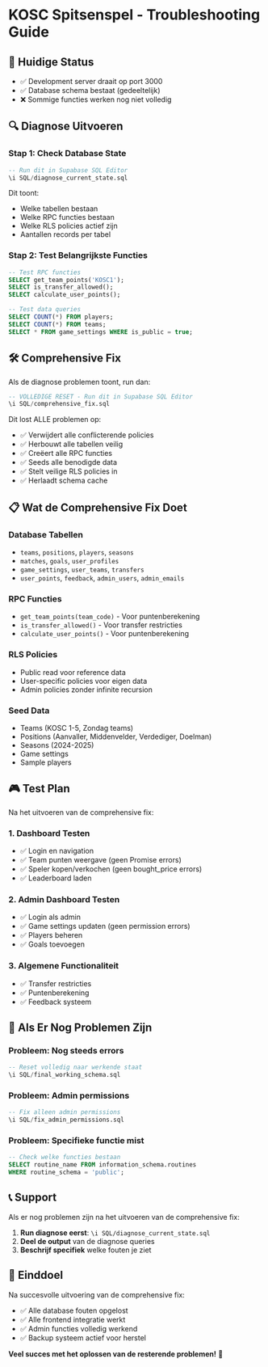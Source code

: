 # KOSC Spitsenspel - Troubleshooting Guide

## 🎯 **Huidige Status**
- ✅ Development server draait op port 3000
- ✅ Database schema bestaat (gedeeltelijk)
- ❌ Sommige functies werken nog niet volledig

## 🔍 **Diagnose Uitvoeren**

### Stap 1: Check Database State
```sql
-- Run dit in Supabase SQL Editor
\i SQL/diagnose_current_state.sql
```

Dit toont:
- Welke tabellen bestaan
- Welke RPC functies bestaan
- Welke RLS policies actief zijn
- Aantallen records per tabel

### Stap 2: Test Belangrijkste Functies
```sql
-- Test RPC functies
SELECT get_team_points('KOSC1');
SELECT is_transfer_allowed();
SELECT calculate_user_points();

-- Test data queries
SELECT COUNT(*) FROM players;
SELECT COUNT(*) FROM teams;
SELECT * FROM game_settings WHERE is_public = true;
```

## 🛠️ **Comprehensive Fix**

Als de diagnose problemen toont, run dan:

```sql
-- VOLLEDIGE RESET - Run dit in Supabase SQL Editor
\i SQL/comprehensive_fix.sql
```

Dit lost ALLE problemen op:
- ✅ Verwijdert alle conflicterende policies
- ✅ Herbouwt alle tabellen veilig
- ✅ Creëert alle RPC functies
- ✅ Seeds alle benodigde data
- ✅ Stelt veilige RLS policies in
- ✅ Herlaadt schema cache

## 📋 **Wat de Comprehensive Fix Doet**

### Database Tabellen
- `teams`, `positions`, `players`, `seasons`
- `matches`, `goals`, `user_profiles`
- `game_settings`, `user_teams`, `transfers`
- `user_points`, `feedback`, `admin_users`, `admin_emails`

### RPC Functies
- `get_team_points(team_code)` - Voor puntenberekening
- `is_transfer_allowed()` - Voor transfer restricties
- `calculate_user_points()` - Voor puntenberekening

### RLS Policies
- Public read voor reference data
- User-specific policies voor eigen data
- Admin policies zonder infinite recursion

### Seed Data
- Teams (KOSC 1-5, Zondag teams)
- Positions (Aanvaller, Middenvelder, Verdediger, Doelman)
- Seasons (2024-2025)
- Game settings
- Sample players

## 🎮 **Test Plan**

Na het uitvoeren van de comprehensive fix:

### 1. Dashboard Testen
- ✅ Login en navigation
- ✅ Team punten weergave (geen Promise errors)
- ✅ Speler kopen/verkochen (geen bought_price errors)
- ✅ Leaderboard laden

### 2. Admin Dashboard Testen
- ✅ Login als admin
- ✅ Game settings updaten (geen permission errors)
- ✅ Players beheren
- ✅ Goals toevoegen

### 3. Algemene Functionaliteit
- ✅ Transfer restricties
- ✅ Puntenberekening
- ✅ Feedback systeem

## 🚨 **Als Er Nog Problemen Zijn**

### Probleem: Nog steeds errors
```sql
-- Reset volledig naar werkende staat
\i SQL/final_working_schema.sql
```

### Probleem: Admin permissions
```sql
-- Fix alleen admin permissions
\i SQL/fix_admin_permissions.sql
```

### Probleem: Specifieke functie mist
```sql
-- Check welke functies bestaan
SELECT routine_name FROM information_schema.routines
WHERE routine_schema = 'public';
```

## 📞 **Support**

Als er nog problemen zijn na het uitvoeren van de comprehensive fix:

1. **Run diagnose eerst**: `\i SQL/diagnose_current_state.sql`
2. **Deel de output** van de diagnose queries
3. **Beschrijf specifiek** welke fouten je ziet

## 🎯 **Einddoel**

Na succesvolle uitvoering van de comprehensive fix:
- ✅ Alle database fouten opgelost
- ✅ Alle frontend integratie werkt
- ✅ Admin functies volledig werkend
- ✅ Backup systeem actief voor herstel

**Veel succes met het oplossen van de resterende problemen!** 🚀

